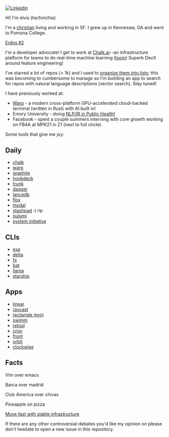 ## <em></em>

[![Linkedin](https://img.shields.io/badge/-Linkedin-blue?style=flat-square&logo=Linkedin&logoColor=white&link=https://www.linkedin.com/in/elviskahoro/)](https://www.linkedin.com/in/elviskahoro/) 

Hi! I'm elvis (he/him/his)

I'm a [christian]([https://www.epicsf.com/](https://www.epicsf.com/about#vision)) living and working in SF. I grew up in Kennesaw, GA and went to Pomona College.

[Erdos #2](https://pages.pomona.edu/~sg064747/PAPERS/PRBTP.pdf)

I'm a developer advocate! I get to work at [Chalk.ai](https://chalk.ai)--an infrastructure platform for teams to do real-time machine learning ([loom](https://www.loom.com/share/a96b36f4ac0a442e9f924bfde4c090de)) Superb DevX around feature engineering!

I've starred a lot of repos (> 1k) and I used to [organize them into lists](https://github.com/elviskahoro?tab=stars); this was becoming to cumbersome to manage so I'm building an app to search for repos with natural language descriptions (vector search). Stay tuned!

I have previously worked at:

- [Warp](https://warp.dev) - a modern cross-platform GPU-accelerated cloud-backed terminal (written in Rust) with AI built in!
- Emory University - doing [NLP/IR in Public Health!](https://pubmed.ncbi.nlm.nih.gov/36534457/)
- Facebook - spent a couple summers interning with core growth working on FB4A at MPK21 in Z1 (next to full circle).

Some tools that give me joy:

## Daily
- [chalk](https://chalk.ai)
- [warp](https://warp.dev)
- [graphite](https://graphite.dev/)
- [hookdeck](https://hookdeck.com/)
- [trunk](https://trunk.io/)
- [dagger](https://dagger.io/)
- [lancedb](https://lancedb.com/)
- [flox](https://flox.dev/)
- [modal](https://modal.com/)
- [stashpad](https://www.stashpad.com/) :( rip
- [pulumi](https://www.pulumi.com/)
- [system initiative](https://www.systeminit.com/)


## CLIs
- [exa](https://github.com/ogham/exa)
- [delta](https://github.com/dandavison/delta)
- [fx](https://github.com/antonmedv/fx)
- [bat](https://github.com/sharkdp/bat)
- [llama](https://github.com/antonmedv/llama)
- [starship](https://github.com/starship/starship)

## Apps
- [linear](https://linear.app/)
- [raycast](https://www.raycast.com/)
- [rectangle (pro)](https://rectangleapp.com/pro)
- [swimm](https://swimm.io)
- [retool](https://retool.com/)
- [cron](https://cron.com/)
- [front](https://front.com/)
- [orbit](https://orbit.love/)
- [clockwise](https://www.getclockwise.com/)

## Facts

Vim over emacs

Barca over madrid

Club America over chivas

Pineapple on pizza

[Move fast with stable infrastructure](https://www.linkedin.com/in/elviskahoro)

If there are any other controversial debates you'd like my opinion on please don't hesitate to open a new issue in this repository.
